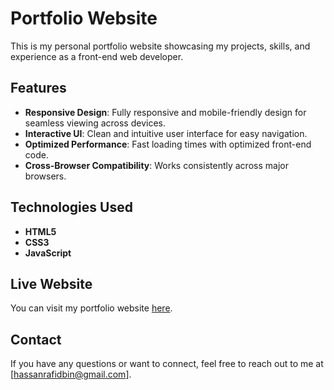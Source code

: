 
# Portfolio Website

This is my personal portfolio website showcasing my projects, skills, and experience as a front-end web developer.

## Features

- **Responsive Design**: Fully responsive and mobile-friendly design for seamless viewing across devices.
- **Interactive UI**: Clean and intuitive user interface for easy navigation.
- **Optimized Performance**: Fast loading times with optimized front-end code.
- **Cross-Browser Compatibility**: Works consistently across major browsers.

## Technologies Used

- **HTML5**
- **CSS3**
- **JavaScript**


## Live Website

You can visit my portfolio website [here](https://yourwebsiteurl.com).


## Contact

If you have any questions or want to connect, feel free to reach out to me at [hassanrafidbin@gmail.com].




